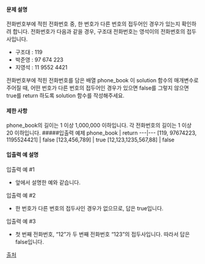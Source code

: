 #### 문제 설명
전화번호부에 적힌 전화번호 중, 한 번호가 다른 번호의 접두어인 경우가 있는지 확인하려 합니다.
전화번호가 다음과 같을 경우, 구조대 전화번호는 영석이의 전화번호의 접두사입니다.

- 구조대 : 119
- 박준영 : 97 674 223
- 지영석 : 11 9552 4421

전화번호부에 적힌 전화번호를 담은 배열 phone_book 이 solution 함수의 매개변수로 주어질 때, 어떤 번호가 다른 번호의 접두어인 경우가 있으면 false를 그렇지 않으면 true를 return 하도록 solution 함수를 작성해주세요.

#### 제한 사항
phone_book의 길이는 1 이상 1,000,000 이하입니다.
각 전화번호의 길이는 1 이상 20 이하입니다.
#####입출력 예제
phone_book |	return 
---|---
[119, 97674223, 1195524421] |	false
[123,456,789] |	true
[12,123,1235,567,88] |	false
#### 입출력 예 설명
입출력 예 #1
- 앞에서 설명한 예와 같습니다.

입출력 예 #2
- 한 번호가 다른 번호의 접두사인 경우가 없으므로, 답은 true입니다.

입출력 예 #3
- 첫 번째 전화번호, “12”가 두 번째 전화번호 “123”의 접두사입니다. 따라서 답은 false입니다.

[출처](https://nordic.icpc.io/)